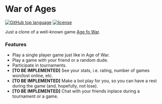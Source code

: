 # War of Ages

[![GitHub top language](https://img.shields.io/github/languages/top/kholkinilya/war_of_ages?logo=github&style=flat-square)](https://github.com/kholkinilya/war_of_ages)
[![license](https://img.shields.io/github/license/kholkinilya/war_of_ages?style=flat-square)](./LICENSE)

Just a clone of a well-known game [Age fo War](https://igroutka.ru/flesh-igry/28216-age-of-war.html).

### Features
 * Play a single player game just like in Age of War.
 * Play a game with your friend or a random dude.
 * Participate in tournaments.
 * **\[TO BE IMPLEMENTED\]** See your stats, i.e. rating, number of games won/lost online, etc.
 * **\[TO BE IMPLEMENTED\]** Make a bot play for you, so you can have a rest during the game (and, hopefully, not lose).
 * **\[TO BE IMPLEMENTED\]** Chat with your friends inplace during a tournament or a game.
